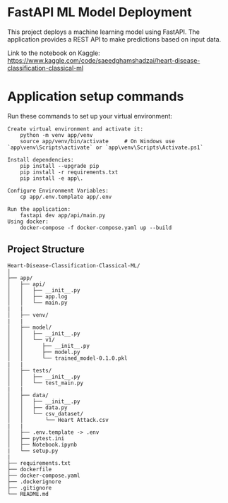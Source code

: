 # FastAPI ML Model Deployment

This project deploys a machine learning model using FastAPI. The application provides a REST API to make predictions based on input data.

Link to the notebook on Kaggle: https://www.kaggle.com/code/saeedghamshadzai/heart-disease-classification-classical-ml

# Application setup commands

Run these commands to set up your virtual environment:

    Create virtual environment and activate it:
        python -m venv app/venv
        source app/venv/bin/activate     # On Windows use `app\venv\Scripts\activate` or `app\venv\Scripts\Activate.ps1`

    Install dependencies:
        pip install --upgrade pip
        pip install -r requirements.txt
        pip install -e app\.

    Configure Environment Variables:
        cp app/.env.template app/.env
    
    Run the application:
        fastapi dev app/api/main.py
    Using docker:
        docker-compose -f docker-compose.yaml up --build

## Project Structure

```plaintext
Heart-Disease-Classification-Classical-ML/
│
├── app/
│   ├── api/
│   │   ├── __init__.py
│   │   ├── app.log
│   │   └── main.py
|   |
│   ├── venv/
|   |
│   ├── model/
│   │   ├── __init__.py
│   │   └── v1/
│   │      ├── __init__.py
│   │      ├── model.py
│   │      └── trained_model-0.1.0.pkl
|   |
│   ├── tests/
│   │   ├── __init__.py
│   │   └── test_main.py
|   |
│   ├── data/
│   │   ├── __init__.py
│   │   ├── data.py
│   │   └── csv_dataset/
│   │       └── Heart Attack.csv
|   |
│   ├── .env.template -> .env
│   ├── pytest.ini
│   ├── Notebook.ipynb
|   └── setup.py
|
├── requirements.txt
├── dockerfile
├── docker-compose.yaml
├── .dockerignore
├── .gitignore
└── README.md